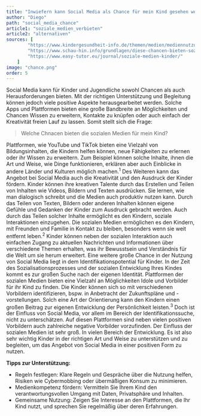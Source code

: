 ```yaml
---
title: "Inwiefern kann Social Media als Chance für mein Kind gesehen werden?"
author: "Diego"
path: "social_media_chance"
article1: "soziale_medien_verbieten"
article2: "alternativen"
sources: [
        "https://www.kindergesundheit-info.de/themen/medien/mediennutzung/medien-chancen/",
        "https://www.schau-hin.info/grundlagen/diese-chancen-bieten-soziale-medien",
        "https://www.easy-tutor.eu/journal/soziale-medien-kinder/"
    ]
image: "chance.png"
order: 5
---
```


Social Media kann für Kinder und Jugendliche sowohl Chancen als auch Herausforderungen bieten. Mit der richtigen Unterstützung und Begleitung können jedoch viele positive Aspekte herausgearbeitet werden. Solche Apps und Plattformen bieten eine große Bandbreite an Möglichkeiten und Chancen Wissen zu erweitern, Kontakte zu knüpfen oder auch einfach der Kreativität freien Lauf zu lassen. Somit stellt sich die Frage: 

> Welche Chnacen bieten die sozialen Medien für mein Kind? 

Plattformen, wie YouTube und TikTok bieten eine Vielzahl von Bildungsinhalten, die Kindern helfen können, neue Fähigkeiten zu erlernen oder ihr Wissen zu erweitern. Zum Beispiel können solche Inhalte, ihnen die Art und Weise, wie Dinge funktionieren, erklären aber auch Einblicke in andere Länder und Kulturen möglich machen.<sup>1</sup> Des Weiteren kann das Angebot bei Social Media auch die Kreativität und den Ausdruck der Kinder fördern. Kinder können ihre kreativen Talente durch das Erstellen und Teilen von Inhalten wie Videos, Bildern und Texten ausdrücken. Sie lernen, wie man dialogisch schreibt und die Medien auch produktiv nutzen kann. Durch das Teilen von Texten, Bildern oder anderen Inhalten können eigene Gefühle und Gedanken der Kinder zum Ausdruck gebracht werden. Auch durch das Teilen solcher Inhalte ermöglicht es den Kindern, soziale Interaktionen einzugehen. Die sozialen Medien ermöglichen es den Kindern, mit Freunden und Familie in Kontakt zu bleiben, besonders wenn sie weit entfernt leben.<sup>2</sup> Kinder können neben der sozialen Interaktion auch einfachen Zugang zu aktuellen Nachrichten und Informationen über verschiedene Themen erhalten, was ihr Bewusstsein und Verständnis für die Welt um sie herum erweitert. Eine weitere große Chance in der Nutzung von Social Media liegt in dem Identifikationspotential für Kinder. In der Zeit des Sozialisationsprozesses und der sozialen Entwicklung Ihres Kindes kommt es zur großen Suche nach der eigenen Identität. Plattformen der sozialen Medien bieten eine Vielzahl an Möglichkeiten Idole und Vorbilder für ihr Kind zu finden. Die Kinder können sich so mit verschiedenen Vorbildern identifizieren, bspw. in Anbetracht der Zukunftspläne und -vorstellungen. Solch eine Art der Orientierung kann den Kindern einen großen Beitrag zur eigenen Entwicklung der Persönlichkeit leisten.<sup>3</sup>
Doch ist der Einfluss von Social Media, vor allem im Bereich der Identifikationssuche, nicht zu unterschätzen. Auf diesen Plattformen sind neben vielen positiven Vorbildern auch zahlreiche negative Vorbilder vorzufinden. Der Einfluss der sozialen Medien ist sehr groß. In vielen Bereich der Entwicklung. Es ist also sehr wichtig Kinder in der richtigen Art und Weise zu unterstützen und zu begleiten, um das Angebot von Social Media in einer positiven Form zu nutzen. 

**Tipps zur Unterstützung:**
- Regeln festlegen: Klare Regeln und Gespräche über die Nutzung helfen, Risiken wie Cybermobbing oder übermäßigen Konsum zu minimieren.
- Medienkompetenz fördern: Vermitteln Sie Ihrem Kind den verantwortungsvollen Umgang mit Daten, Privatsphäre und Inhalten.
- Gemeinsame Nutzung: Zeigen Sie Interesse an den Plattformen, die Ihr Kind nutzt, und sprechen Sie regelmäßig über deren Erfahrungen.